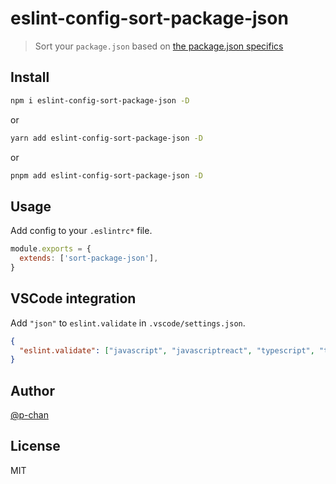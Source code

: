 # eslint-config-sort-package-json

> Sort your `package.json` based on [the package.json specifics](https://docs.npmjs.com/cli/v9/configuring-npm/package-json)

## Install

```sh
npm i eslint-config-sort-package-json -D
```

or

```sh
yarn add eslint-config-sort-package-json -D
```

or

```sh
pnpm add eslint-config-sort-package-json -D
```

## Usage

Add config to your `.eslintrc*` file.

```js
module.exports = {
  extends: ['sort-package-json'],
}
```

## VSCode integration

Add `"json"` to `eslint.validate` in `.vscode/settings.json`.

```json
{
  "eslint.validate": ["javascript", "javascriptreact", "typescript", "typescriptreact", "json"]
}
```

## Author

[@p-chan](https://github.com/p-chan)

## License

MIT
